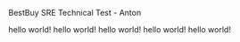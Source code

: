 BestBuy SRE Technical Test - Anton

hello world!
hello world!
hello world!
hello world!
hello world!
